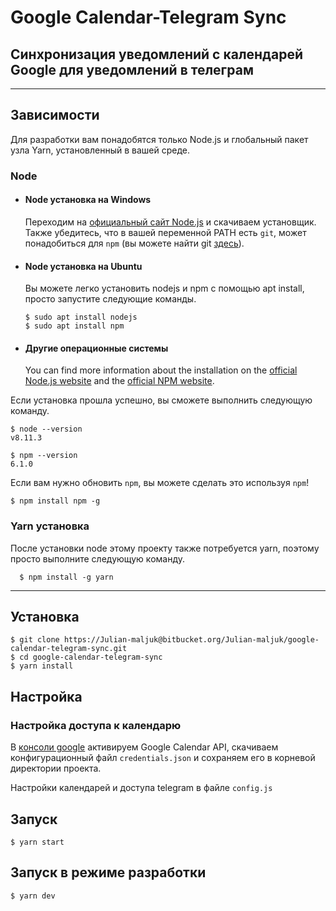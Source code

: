 # Google Calendar-Telegram Sync

## Синхронизация уведомлений с календарей Google для уведомлений в телеграм

---
## Зависимости

Для разработки вам понадобятся только Node.js и глобальный пакет узла Yarn, установленный в вашей среде.

### Node
- #### Node установка на Windows

  Переходим на [официальный сайт Node.js](https://nodejs.org/) и скачиваем установщик.
  Также убедитесь, что в вашей переменной PATH есть `git`, может понадобиться для `npm` (вы можете найти git [здесь](https://git-scm.com/)).

- #### Node установка на Ubuntu

  Вы можете легко установить nodejs и npm с помощью apt install, просто запустите следующие команды.

      $ sudo apt install nodejs
      $ sudo apt install npm

- #### Другие операционные системы
  You can find more information about the installation on the [official Node.js website](https://nodejs.org/) and the [official NPM website](https://npmjs.org/).

Если установка прошла успешно, вы сможете выполнить следующую команду.

    $ node --version
    v8.11.3

    $ npm --version
    6.1.0

Если вам нужно обновить `npm`, вы можете сделать это используя `npm`!

    $ npm install npm -g

###
### Yarn установка
  После установки node этому проекту также потребуется yarn, поэтому просто выполните следующую команду.

      $ npm install -g yarn

---

## Установка

    $ git clone https://Julian-maljuk@bitbucket.org/Julian-maljuk/google-calendar-telegram-sync.git
    $ cd google-calendar-telegram-sync
    $ yarn install

## Настройка

  ### Настройка доступа к календарю
  В [консоли google](https://developers.google.com/calendar/quickstart/nodejs) активируем Google Calendar API, скачиваем конфигурационный файл `credentials.json` и сохраняем его в корневой директории проекта.

  Настройки календарей и доступа telegram в файле `config.js`

## Запуск

    $ yarn start

## Запуск в режиме разработки

    $ yarn dev